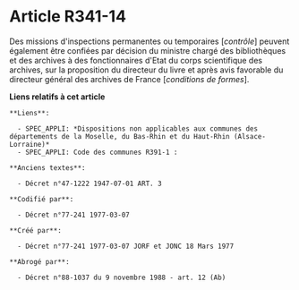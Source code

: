 # Article R341-14

Des missions d'inspections permanentes ou temporaires [*contrôle*] peuvent également être confiées par décision du ministre
chargé des bibliothèques et des archives à des fonctionnaires d'Etat du corps scientifique des archives, sur la proposition
du directeur du livre et après avis favorable du directeur général des archives de France [*conditions de formes*].

**Liens relatifs à cet article**

	**Liens**:

	  - SPEC_APPLI: *Dispositions non applicables aux communes des départements de la Moselle, du Bas-Rhin et du Haut-Rhin (Alsace-Lorraine)*
	  - SPEC_APPLI: Code des communes R391-1 :

	**Anciens textes**:

	  - Décret n°47-1222 1947-07-01 ART. 3

	**Codifié par**:

	  - Décret n°77-241 1977-03-07

	**Créé par**:

	  - Décret n°77-241 1977-03-07 JORF et JONC 18 Mars 1977

	**Abrogé par**:

	  - Décret n°88-1037 du 9 novembre 1988 - art. 12 (Ab)
